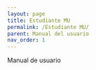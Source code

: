 ```yaml
---
layout: page
title: Estudiante MU
permalink: /Estudiante MU/
parent: Manual del usuario
nav_order: 1
---
```


Manual de usuario